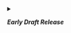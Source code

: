 <details markdown=block>

<summary markdown=span>

**_Early Draft Release_**

</summary>

This [document](https://infima.space/A15.pdf){: target="_blank"} has seen no review---it's _incomplete_. However, its code, research,and outcomes _are_ complete, and we believe [_open
access_](https://github.com/infimalabs/space){: target="_blank"} to its ideas and related projects are of great value to competitive, full-body VR
experiences.

We invite everyone interested in this research to join us at its [GitHub project page](https://github.com/infimalabs/space){: target="_blank"}. With
the understanding this document is incomplete, we also invite any questions and requests for math, code, or language
clarifications, corrections, comments, or other such communications in the form of [GitHub
issues](https://github.com/infimalabs/space/issues){: target="_blank"}.

We are working _furiously_ on the first implementation of this
proposal---[space-rust!](https://github.com/infimalabs/space-rust){: target="_blank"}---and an exclusive implementation in [Grit
Paintball](https://store.steampowered.com/app/1323610/Grit_Paintball/){: target="_blank"}. Following its release in [Grit
Paintball](https://store.steampowered.com/app/1323610/Grit_Paintball/){: target="_blank"}, we intend to make the library more generally available on
its GitHub project page (and later, a standalone Unity Asset).

This research is favorably licensed under [CC-BY-4.0](https://github.com/infimalabs/space/blob/main/LICENSE){: target="_blank"}. The one exception
is `A15.py`, i.e. the [code proving the concept](https://github.com/infimalabs/space/blob/main/A15/A15.py){: target="_blank"} (and generating all
figures seen here) which is even-more favorably licensed under MIT.

</details>
